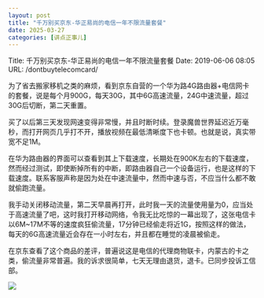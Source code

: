 ```yaml
---
layout: post
title: "千万别买京东-华正易尚的电信一年不限流量套餐"
date: 2025-03-27
categories: [讲点正事儿]
---
```


Title: 千万别买京东-华正易尚的电信一年不限流量套餐
Date: 2019-06-06 08:05
URL: /dontbuytelecomcard/

为了省去搬家移机之类的麻烦，看到京东自营的一个华为路4G路由器+电信网卡的套餐，说是每个月900G，每天30G，其中6G高速流量，24G中速流量，超过30G后切断，第二天重置。

买了以后第三天发现网速变得非常慢，并且时断时续。登录魔兽世界延迟近万毫秒，而打开网页几乎打不开，播放视频在最低清晰度下也卡顿。也就是说，真实带宽不足1M。

在华为路由器的界面可以查看到其上下载速度，长期处在900K左右的下载速度，然而经过测试，即使断掉所有的中断，即路由器自己一个设备运行，也是这样的下载速度。联系客服声称是因为处在中速流量中，然而中速与否，不应当什么都不敢就偷跑流量。

我手动关闭移动流量，第二天早晨再打开，此时我一天的流量使用量为0，应当处于高速流量了吧，这时我打开移动网络，令我无比吃惊的一幕出现了，这张电信卡以6M~17M不等的速度疯狂偷流量，17分钟已经偷走将近1G，按照这样的做法，每天的6G高速流量近会存在一小时左右，并且都在睡觉的凌晨被偷走。

在京东查看了这个商品的差评，普遍说这是电信的代理商物联卡，内蒙古的卡之类，偷流量非常普遍。我的诉求很简单，七天无理由退货，退卡。已同步投诉工信部。

![](http://img.weimao.me/Snipaste_2019-06-06_07-26-43.png!1080px)